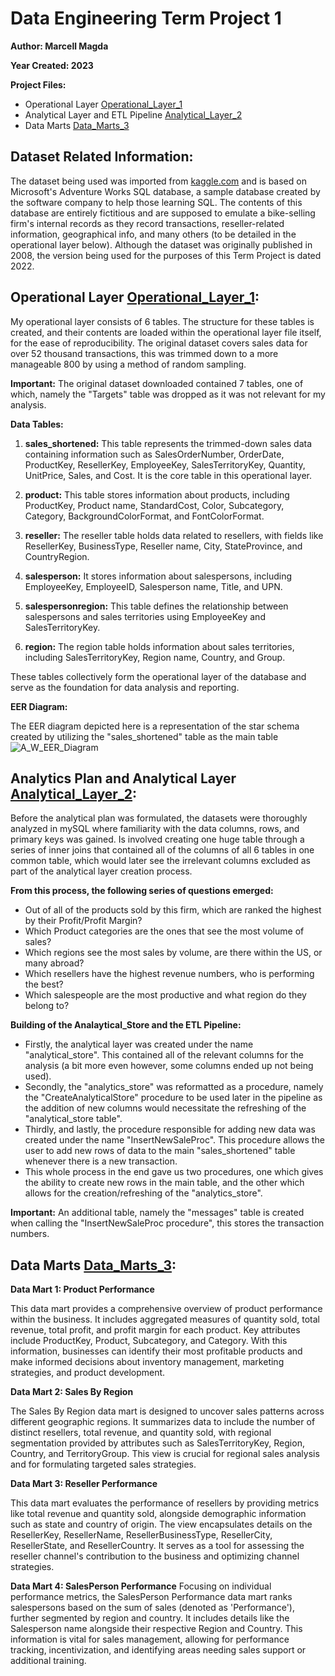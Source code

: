 # Data Engineering Term Project 1

**Author: Marcell Magda**

**Year Created: 2023**

**Project Files:**
- Operational Layer [Operational_Layer_1](https://github.com/MarcellM01/Data_Engineering_1/blob/main/Term_Project_1/Operational_Layer_1.sql)
- Analytical Layer and ETL Pipeline [Analytical_Layer_2](https://github.com/MarcellM01/Data_Engineering_1/blob/main/Term_Project_1/Analytical_layer_2.sql)
- Data Marts [Data_Marts_3](https://github.com/MarcellM01/Data_Engineering_1/blob/main/Term_Project_1/Data_Marts_3.sql)

## Dataset Related Information:
The dataset being used was imported from [kaggle.com](https://www.kaggle.com/datasets/algorismus/adventure-works-in-excel-tables) and is based on Microsoft's Adventure Works SQL database, a sample database created by the software
company to help those learning SQL. The contents of this database are entirely fictitious and are supposed to emulate a bike-selling firm's internal 
records as they record transactions, reseller-related information, geographical info, and many others (to be detailed in the operational layer below). 
Although the dataset was originally published in 2008, the version being used for the purposes of this Term Project is dated 2022.



## Operational Layer [Operational_Layer_1](https://github.com/MarcellM01/Data_Engineering_1/blob/main/Term_Project_1/Operational_Layer_1.sql):

My operational layer consists of 6 tables. The structure for these tables is created, and their contents are loaded within the operational layer file itself,
for the ease of reproducibility. The original dataset covers sales data for over 52 thousand transactions, this was trimmed down to a more manageable 800 
by using a method of random sampling.

**Important:** The original dataset downloaded contained 7 tables, one of which, namely the "Targets" table was dropped as it was not relevant
for my analysis.

**Data Tables:**

1. **sales_shortened:** This table represents the trimmed-down sales data containing information such as
   SalesOrderNumber, OrderDate, ProductKey, ResellerKey, EmployeeKey, SalesTerritoryKey, Quantity, UnitPrice, Sales, and Cost.
   It is the core table in this operational layer.

2. **product:** This table stores information about products, including ProductKey, Product name, StandardCost, Color,
   Subcategory, Category, BackgroundColorFormat, and FontColorFormat.

3. **reseller:** The reseller table holds data related to resellers, with fields like ResellerKey, BusinessType,
   Reseller name, City, StateProvince, and CountryRegion.

4. **salesperson:** It stores information about salespersons, including EmployeeKey, EmployeeID, Salesperson name,
   Title, and UPN.

5. **salespersonregion:** This table defines the relationship between salespersons and sales territories using EmployeeKey
    and SalesTerritoryKey.

6. **region:** The region table holds information about sales territories, including SalesTerritoryKey, Region name,
    Country, and Group.

These tables collectively form the operational layer of the database and serve as the foundation for data analysis and reporting.

**EER Diagram:**

The EER diagram depicted here is a representation of the star schema created by utilizing the "sales_shortened" table as the main table
![A_W_EER_Diagram](https://github.com/MarcellM01/Data_Engineering_1/assets/9119122/44d5bf0a-701f-42e6-8277-1eac79ea47e7)

## Analytics Plan and Analytical Layer [Analytical_Layer_2](https://github.com/MarcellM01/Data_Engineering_1/blob/main/Term_Project_1/Analytical_layer_2.sql):

Before the analytical plan was formulated, the datasets were thoroughly analyzed in mySQL where familiarity with the data columns,
rows, and primary keys was gained. Is involved creating one huge table through a series of inner joins that contained
all of the columns of all 6 tables in one common table, which would later see the irrelevant columns excluded as part of the 
analytical layer creation process.

**From this process, the following series of questions emerged:**
- Out of all of the products sold by this firm, which are ranked the highest by their Profit/Profit Margin?
- Which Product categories are the ones that see the most volume of sales?
- Which regions see the most sales by volume, are there within the US, or many abroad?
- Which resellers have the highest revenue numbers, who is performing the best?
- Which salespeople are the most productive and what region do they belong to?

**Building of the Analaytical_Store and the ETL Pipeline:**
- Firstly, the analytical layer was created under the name "analytical_store". This contained all of the relevant columns
  for the analysis (a bit more even however, some columns ended up not being used).
- Secondly, the "analytics_store" was reformatted as a procedure, namely the "CreateAnalyticalStore" procedure to be used later in the pipeline as
  the addition of new columns would necessitate the refreshing of the "analytical_store table".
- Thirdly, and lastly, the procedure responsible for adding new data was created under the name "InsertNewSaleProc". This procedure allows the user
  to add new rows of data to the main "sales_shortened" table whenever there is a new transaction.
- This whole process in the end gave us two procedures, one which gives the ability to create new rows in the main table, and the
  other which allows for the creation/refreshing of the "analytics_store".

**Important:** An additional table, namely the "messages" table is created when calling the "InsertNewSaleProc procedure", this stores the transaction numbers. 

## Data Marts [Data_Marts_3](https://github.com/MarcellM01/Data_Engineering_1/blob/main/Term_Project_1/Data_Marts_3.sql):

**Data Mart 1: Product Performance**

This data mart provides a comprehensive overview of product performance within the business. It includes aggregated measures of quantity sold, total revenue, total profit, and profit margin for each product. Key attributes include ProductKey, Product, Subcategory, and Category. With this information, businesses can identify their most profitable products and make informed decisions about inventory management, marketing strategies, and product development.

**Data Mart 2: Sales By Region**

The Sales By Region data mart is designed to uncover sales patterns across different geographic regions. It summarizes data to include the number of distinct resellers, total revenue, and quantity sold, with regional segmentation provided by attributes such as SalesTerritoryKey, Region, Country, and TerritoryGroup. This view is crucial for regional sales analysis and for formulating targeted sales strategies.

**Data Mart 3: Reseller Performance**

This data mart evaluates the performance of resellers by providing metrics like total revenue and quantity sold, alongside demographic information such as state and country of origin. The view encapsulates details on the ResellerKey, ResellerName, ResellerBusinessType, ResellerCity, ResellerState, and ResellerCountry. It serves as a tool for assessing the reseller channel's contribution to the business and optimizing channel strategies.

**Data Mart 4: SalesPerson Performance**
Focusing on individual performance metrics, the SalesPerson Performance data mart ranks salespersons based on the sum of sales (denoted as 'Performance'), further segmented by region and country. It includes details like the Salesperson name alongside their respective Region and Country. This information is vital for sales management, allowing for performance tracking, incentivization, and identifying areas needing sales support or additional training.

